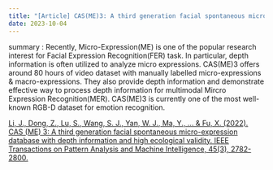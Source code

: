 ```yaml
---
title: "[Article] CAS(ME)3: A third generation facial spontaneous micro-expression database with depth information and high ecological validity."
date: 2023-10-04
---
```


summary : Recently, Micro-Expression(ME) is one of the popular research interest for Facial Expression Recognition(FER) task. In particular, depth information is often utilized to analyze micro expressions. CAS(ME)3 offers around 80 hours of video dataset with manually labelled micro-expressions & macro-expressions. They also provide depth information and demonstrate effective way to process depth information for multimodal Mircro Expression Recognition(MER). CAS(ME)3 is currently one of the most well-known RGB-D dataset for emotion recognition.

[Li, J., Dong, Z., Lu, S., Wang, S. J., Yan, W. J., Ma, Y., ... & Fu, X. (2022). CAS (ME) 3: A third generation facial spontaneous micro-expression database with depth information and high ecological validity. IEEE Transactions on Pattern Analysis and Machine Intelligence, 45(3), 2782-2800.](https://ieeexplore.ieee.org/stamp/stamp.jsp?arnumber=9774929)
